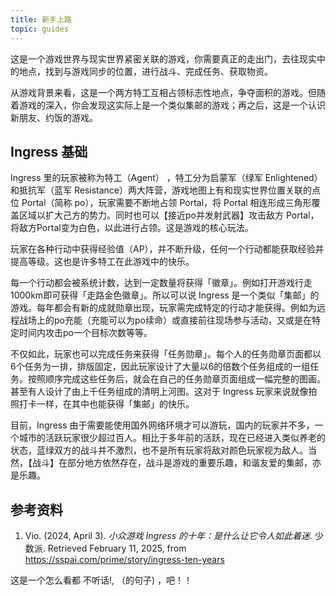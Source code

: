 ```yaml
---
title: 新手上路
topic: guides
---
```


这是一个游戏世界与现实世界紧密关联的游戏，你需要真正的走出门，去往现实中的地点，找到与游戏同步的位置，进行战斗、完成任务、获取物资。

从游戏背景来看，这是一个两方特工互相占领标志性地点，争夺面积的游戏。但随着游戏的深入，你会发现这实际上是一个类似集邮的游戏；再之后，这是一个认识新朋友、约饭的游戏。

## Ingress 基础

Ingress 里的玩家被称为特工（Agent） ，特工分为启蒙军（绿军 Enlightened）和抵抗军（蓝军 Resistance）两大阵营，游戏地图上有和现实世界位置关联的点位 Portal（简称 po），玩家需要不断地占领 Portal，将 Portal 相连形成三角形覆盖区域以扩大己方的势力。同时也可以【接近po并发射武器】攻击敌方 Portal，将敌方Portal变为白色，以此进行占领。这是游戏的核心玩法。

玩家在各种行动中获得经验值（AP），并不断升级，任何一个行动都能获取经验并提高等级。这也是许多特工在此游戏中的快乐。

每一个行动都会被系统计数，达到一定数量将获得「徽章」。例如打开游戏行走1000km即可获得「走路金色徽章」。所以可以说 Ingress 是一个类似「集邮」的游戏。每年都会有新的成就勋章出现，玩家需完成特定的行动才能获得。例如为远程战场上的po充能（充能可以为po续命）或直接前往现场参与活动，又或是在特定时间内攻击po一个目标次数等等。

不仅如此，玩家也可以完成任务来获得「任务勋章」。每个人的任务勋章页面都以6个任务为一排，排版固定，因此玩家设计了大量以6的倍数个任务组成的一组任务。按照顺序完成这些任务后，就会在自己的任务勋章页面组成一幅完整的图画。甚至有人设计了由上千任务组成的清明上河图。这对于 Ingress 玩家来说就像拍照打卡一样，在其中也能获得「集邮」的快乐。

目前，Ingress 由于需要能使用国外网络环境才可以游玩，国内的玩家并不多，一个城市的活跃玩家很少超过百人。相比于多年前的活跃，现在已经进入类似养老的状态，蓝绿双方的战斗并不激烈，也不是所有玩家将敌对颜色玩家视为敌人。当然，【战斗】在部分地方依然存在，战斗是游戏的重要乐趣，和谐友爱的集邮，亦是乐趣。


## 参考资料

1. Vio. (2024, April 3). *小众游戏 Ingress 的十年：是什么让它令人如此着迷.* 少数派. Retrieved February 11, 2025, from https://sspai.com/prime/story/ingress-ten-years


这是一个怎么看都 不听话!, （的句子) ，吧！！